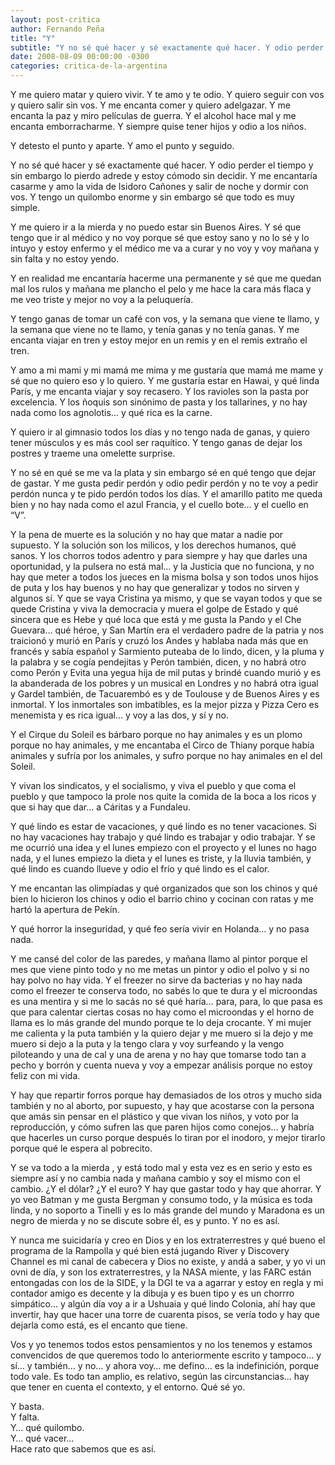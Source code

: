 ```yaml
---
layout: post-critica
author: Fernando Peña
title: "Y"
subtitle: "Y no sé qué hacer y sé exactamente qué hacer. Y odio perder el tiempo y, sin embargo, lo pierdo. Y estoy cómodo sin decidir."
date: 2008-08-09 00:00:00 -0300
categories: critica-de-la-argentina
---
```

Y me quiero matar y quiero vivir. Y te amo y te odio. Y quiero seguir con vos y quiero salir sin vos. Y me encanta comer y quiero adelgazar. Y me encanta la paz y miro películas de guerra. Y el alcohol hace mal y me encanta emborracharme. Y siempre quise tener hijos y odio a los niños.

Y detesto el punto y aparte. Y amo el punto y seguido.

Y no sé qué hacer y sé exactamente qué hacer. Y odio perder el tiempo y sin embargo lo pierdo adrede y estoy cómodo sin decidir. Y me encantaría casarme y amo la vida de Isidoro Cañones y salir de noche y dormir con vos. Y tengo un quilombo enorme y sin embargo sé que todo es muy simple.

Y me quiero ir a la mierda y no puedo estar sin Buenos Aires. Y sé que tengo que ir al médico y no voy porque sé que estoy sano y no lo sé y lo intuyo y estoy enfermo y el médico me va a curar y no voy y voy mañana y sin falta y no estoy yendo.

Y en realidad me encantaría hacerme una permanente y sé que me quedan mal los rulos y mañana me plancho el pelo y me hace la cara más flaca y me veo triste y mejor no voy a la peluquería.

Y tengo ganas de tomar un café con vos, y la semana que viene te llamo, y la semana que viene no te llamo, y tenía ganas y no tenía ganas. Y me encanta viajar en tren y estoy mejor en un remis y en el remis extraño el tren.

Y amo a mi mami y mi mamá me mima y me gustaría que mamá me mame y sé que no quiero eso y lo quiero. Y me gustaría estar en Hawai, y qué linda París, y me encanta viajar y soy recasero. Y los ravioles son la pasta por excelencia. Y los ñoquis son sinónimo de pasta y los tallarines, y no hay nada como los agnolotis… y qué rica es la carne.

Y quiero ir al gimnasio todos los días y no tengo nada de ganas, y quiero tener músculos y es más cool ser raquítico. Y tengo ganas de dejar los postres y traeme una omelette surprise.

Y no sé en qué se me va la plata y sin embargo sé en qué tengo que dejar de gastar. Y me gusta pedir perdón y odio pedir perdón y no te voy a pedir perdón nunca y te pido perdón todos los días. Y el amarillo patito me queda bien y no hay nada como el azul Francia, y el cuello bote… y el cuello en “V”.

Y la pena de muerte es la solución y no hay que matar a nadie por supuesto. Y la solución son los milicos, y los derechos humanos, qué sanos. Y los chorros todos adentro y para siempre y hay que darles una oportunidad, y la pulsera no está mal… y la Justicia que no funciona, y no hay que meter a todos los jueces en la misma bolsa y son todos unos hijos de puta y los hay buenos y no hay que generalizar y todos no sirven y algunos sí. Y que se vaya Cristina ya mismo, y que se vayan todos y que se quede Cristina y viva la democracia y muera el golpe de Estado y qué sincera que es Hebe y qué loca que está y me gusta la Pando y el Che Guevara… qué héroe, y San Martín era el verdadero padre de la patria y nos traicionó y murió en París y cruzó los Andes y hablaba nada más que en francés y sabía español y Sarmiento puteaba de lo lindo, dicen, y la pluma y la palabra y se cogía pendejitas y Perón también, dicen, y no habrá otro como Perón y Evita una yegua hija de mil putas y brindé cuando murió y es la abanderada de los pobres y un musical en Londres y no habrá otra igual y Gardel también, de Tacuarembó es y de Toulouse y de Buenos Aires y es inmortal. Y los inmortales son imbatibles, es la mejor pizza y Pizza Cero es menemista y es rica igual… y voy a las dos, y sí y no.

Y el Cirque du Soleil es bárbaro porque no hay animales y es un plomo porque no hay animales, y me encantaba el Circo de Thiany porque había animales y sufría por los animales, y sufro porque no hay animales en el del Soleil.

Y vivan los sindicatos, y el socialismo, y viva el pueblo y que coma el pueblo y que tampoco la prole nos quite la comida de la boca a los ricos y que si hay que dar… a Cáritas y a Fundaleu.

Y qué lindo es estar de vacaciones, y qué lindo es no tener vacaciones. Si no hay vacaciones hay trabajo y qué lindo es trabajar y odio trabajar. Y se me ocurrió una idea y el lunes empiezo con el proyecto y el lunes no hago nada, y el lunes empiezo la dieta y el lunes es triste, y la lluvia también, y qué lindo es cuando llueve y odio el frío y qué lindo es el calor.

Y me encantan las olimpíadas y qué organizados que son los chinos y qué bien lo hicieron los chinos y odio el barrio chino y cocinan con ratas y me hartó la apertura de Pekín.

Y qué horror la inseguridad, y qué feo sería vivir en Holanda… y no pasa nada.

Y me cansé del color de las paredes, y mañana llamo al pintor porque el mes que viene pinto todo y no me metas un pintor y odio el polvo y si no hay polvo no hay vida. Y el freezer no sirve da bacterias y no hay nada como el freezer te conserva todo, no sabés lo que te dura y el microondas es una mentira y si me lo sacás no sé qué haría… para, para, lo que pasa es que para calentar ciertas cosas no hay como el microondas y el horno de llama es lo más grande del mundo porque te lo deja crocante. Y mi mujer me calienta y la puta también y la quiero dejar y me muero si la dejo y me muero si dejo a la puta y la tengo clara y voy surfeando y la vengo piloteando y una de cal y una de arena y no hay que tomarse todo tan a pecho y borrón y cuenta nueva y voy a empezar análisis porque no estoy feliz con mi vida.

Y hay que repartir forros porque hay demasiados de los otros y mucho sida también y no al aborto, por supuesto, y hay que acostarse con la persona que amás sin pensar en el plástico y que vivan los niños, y voto por la reproducción, y cómo sufren las que paren hijos como conejos… y habría que hacerles un curso porque después lo tiran por el inodoro, y mejor tirarlo porque qué le espera al pobrecito.

Y se va todo a la mierda , y está todo mal y esta vez es en serio y esto es siempre así y no cambia nada y mañana cambio y soy el mismo con el cambio. ¿Y el dólar? ¿Y el euro? Y hay que gastar todo y hay que ahorrar. Y yo veo Batman y me gusta Bergman y consumo todo, y la música es toda linda, y no soporto a Tinelli y es lo más grande del mundo y Maradona es un negro de mierda y no se discute sobre él, es y punto. Y no es así.

Y nunca me suicidaría y creo en Dios y en los extraterrestres y qué bueno el programa de la Rampolla y qué bien está jugando River y Discovery Channel es mi canal de cabecera y Dios no existe, y andá a saber, y yo vi un ovni de día, y son los extraterrestres, y la NASA miente, y las FARC están entongadas con los de la SIDE, y la DGI te va a agarrar y estoy en regla y mi contador amigo es decente y la dibuja y es buen tipo y es un chorrro simpático… y algún día voy a ir a Ushuaia y qué lindo Colonia, ahí hay que invertir, hay que hacer una torre de cuarenta pisos, se vería todo y hay que dejarla como está, es el encanto que tiene.

Vos y yo tenemos todos estos pensamientos y no los tenemos y estamos convencidos de que queremos todo lo anteriormente escrito y tampoco… y sí… y también… y no… y ahora voy… me defino… es la indefinición, porque todo vale. Es todo tan amplio, es relativo, según las circunstancias… hay que tener en cuenta el contexto, y el entorno. Qué sé yo.

Y basta.<br />
Y falta.<br />
Y… qué quilombo.<br />
Y… qué vacer…<br />
Hace rato que sabemos que es así.
